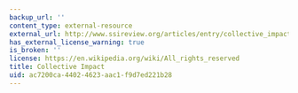 ```yaml
---
backup_url: ''
content_type: external-resource
external_url: http://www.ssireview.org/articles/entry/collective_impact
has_external_license_warning: true
is_broken: ''
license: https://en.wikipedia.org/wiki/All_rights_reserved
title: Collective Impact
uid: ac7200ca-4402-4623-aac1-f9d7ed221b28
---
```

